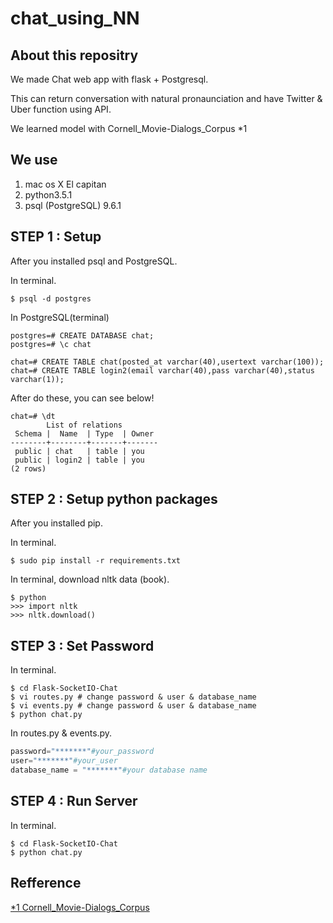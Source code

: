 # chat_using_NN

## About this repositry

We made Chat web app with flask + Postgresql.

This can return conversation with natural pronaunciation and have Twitter & Uber function using API.

We learned model with Cornell_Movie-Dialogs_Corpus *1
## We use

1. mac os X El capitan
2. python3.5.1
3. psql (PostgreSQL) 9.6.1



## STEP 1 : Setup

After you installed psql and PostgreSQL.

In terminal.

```Terminal: in terminal
$ psql -d postgres
```

In PostgreSQL(terminal)
```
postgres=# CREATE DATABASE chat;
postgres=# \c chat

chat=# CREATE TABLE chat(posted_at varchar(40),usertext varchar(100));
chat=# CREATE TABLE login2(email varchar(40),pass varchar(40),status varchar(1));
```

After do these, you can see below!


```
chat=# \dt
        List of relations
 Schema |  Name  | Type  | Owner 
--------+--------+-------+-------
 public | chat   | table | you
 public | login2 | table | you
(2 rows)
```



## STEP 2 : Setup python packages

After you installed pip.

In terminal.
```command:command
$ sudo pip install -r requirements.txt
```

In terminal, download nltk data (book).
```command:command
$ python
>>> import nltk
>>> nltk.download()
```



## STEP 3 : Set Password

In terminal.

```Terminal: in terminal
$ cd Flask-SocketIO-Chat
$ vi routes.py # change password & user & database_name
$ vi events.py # change password & user & database_name
$ python chat.py
```

In routes.py & events.py.
```python:routes.py
password="*******"#your_password
user="*******"#your_user
database_name = "*******"#your database name
```



## STEP 4 : Run Server

In terminal.

```Terminal: in terminal
$ cd Flask-SocketIO-Chat
$ python chat.py
```


## Refference
[*1 Cornell_Movie-Dialogs_Corpus](https://www.cs.cornell.edu/~cristian/Cornell_Movie-Dialogs_Corpus.html)
